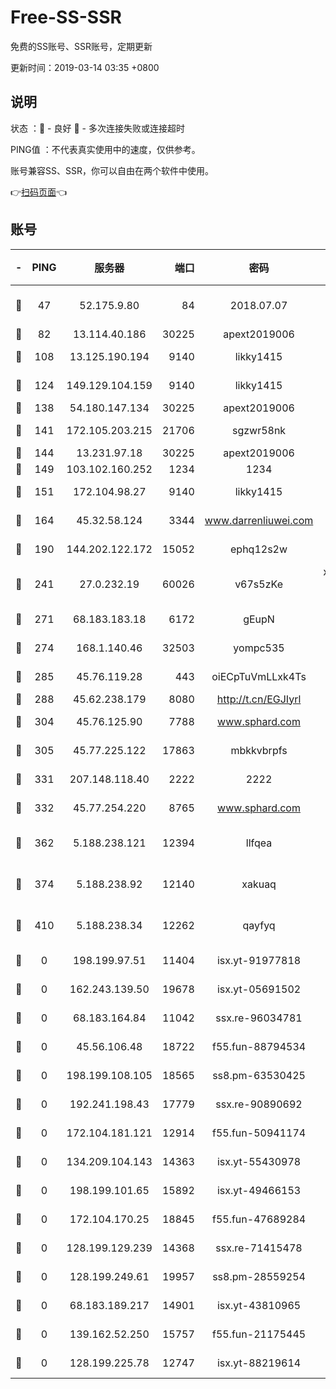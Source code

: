 # Free-SS-SSR

免费的SS账号、SSR账号，定期更新

更新时间：2019-03-14 03:35 +0800

## 说明

状态     ：🙂 - 良好 🙁 - 多次连接失败或连接超时

PING值   ：不代表真实使用中的速度，仅供参考。

账号兼容SS、SSR，你可以自由在两个软件中使用。

👉[扫码页面](https://liesauer.github.io/Free-SS-SSR/)👈

## 账号

|-|PING|服务器|端口|密码|加密方式|区域|
|:----:|:----:|:-----:|-----:|:----:|:----:|:----:|
|🙂|47|52.175.9.80|84|2018.07.07|chacha20-ietf-poly1305|HK|
|🙂|82|13.114.40.186|30225|apext2019006|chacha20|JP|
|🙂|108|13.125.190.194|9140|likky1415|aes-256-cfb|KR|
|🙂|124|149.129.104.159|9140|likky1415|aes-256-cfb|HK|
|🙂|138|54.180.147.134|30225|apext2019006|chacha20|KR|
|🙂|141|172.105.203.215|21706|sgzwr58nk|aes-256-cfb|JP|
|🙂|144|13.231.97.18|30225|apext2019006|chacha20|JP|
|🙂|149|103.102.160.252|1234|1234|rc4-md5|JP|
|🙂|151|172.104.98.27|9140|likky1415|aes-256-cfb|JP|
|🙂|164|45.32.58.124|3344|www.darrenliuwei.com|aes-256-cfb|JP|
|🙂|190|144.202.122.172|15052|ephq12s2w|aes-256-cfb|US|
|🙂|241|27.0.232.19|60026|v67s5zKe|xchacha20-ietf-poly1305|HK|
|🙂|271|68.183.183.18|6172|gEupN|aes-256-cfb|SG|
|🙂|274|168.1.140.46|32503|yompc535|aes-256-cfb|AU|
|🙂|285|45.76.119.28|443|oiECpTuVmLLxk4Ts|aes-256-cfb|AU|
|🙂|288|45.62.238.179|8080|http://t.cn/EGJIyrl|rc4-md5|CA|
|🙂|304|45.76.125.90|7788|www.sphard.com|aes-256-cfb|AU|
|🙂|305|45.77.225.122|17863|mbkkvbrpfs|aes-256-cfb|GB|
|🙂|331|207.148.118.40|2222|2222|aes-256-cfb|SG|
|🙂|332|45.77.254.220|8765|www.sphard.com|aes-256-cfb|SG|
|🙂|362|5.188.238.121|12394|llfqea|chacha20-ietf-poly1305|BR|
|🙂|374|5.188.238.92|12140|xakuaq|chacha20-ietf-poly1305|BR|
|🙂|410|5.188.238.34|12262|qayfyq|chacha20-ietf-poly1305|BR|
|🙁|0|198.199.97.51|11404|isx.yt-91977818|aes-256-cfb|US|
|🙁|0|162.243.139.50|19678|isx.yt-05691502|aes-256-cfb|US|
|🙁|0|68.183.164.84|11042|ssx.re-96034781|aes-256-cfb|US|
|🙁|0|45.56.106.48|18722|f55.fun-88794534|aes-256-cfb|US|
|🙁|0|198.199.108.105|18565|ss8.pm-63530425|aes-256-cfb|US|
|🙁|0|192.241.198.43|17779|ssx.re-90890692|aes-256-cfb|US|
|🙁|0|172.104.181.121|12914|f55.fun-50941174|aes-256-cfb|SG|
|🙁|0|134.209.104.143|14363|isx.yt-55430978|aes-256-cfb|SG|
|🙁|0|198.199.101.65|15892|isx.yt-49466153|aes-256-cfb|US|
|🙁|0|172.104.170.25|18845|f55.fun-47689284|aes-256-cfb|SG|
|🙁|0|128.199.129.239|14368|ssx.re-71415478|aes-256-cfb|SG|
|🙁|0|128.199.249.61|19957|ss8.pm-28559254|aes-256-cfb|SG|
|🙁|0|68.183.189.217|14901|isx.yt-43810965|aes-256-cfb|SG|
|🙁|0|139.162.52.250|15757|f55.fun-21175445|aes-256-cfb|SG|
|🙁|0|128.199.225.78|12747|isx.yt-88219614|aes-256-cfb|SG|
